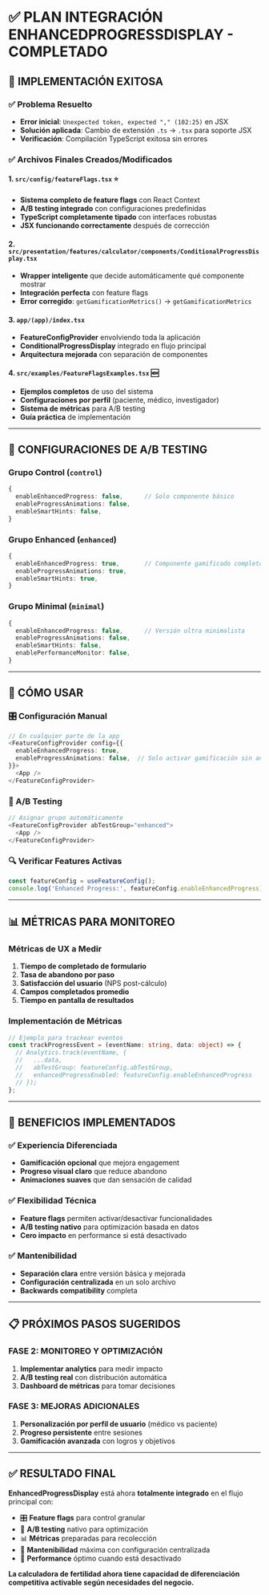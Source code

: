 # ✅ PLAN INTEGRACIÓN ENHANCEDPROGRESSDISPLAY - COMPLETADO

## 🚀 **IMPLEMENTACIÓN EXITOSA**

### **✅ Problema Resuelto**
- **Error inicial**: `Unexpected token, expected "," (102:25)` en JSX
- **Solución aplicada**: Cambio de extensión `.ts` → `.tsx` para soporte JSX
- **Verificación**: Compilación TypeScript exitosa sin errores

### **✅ Archivos Finales Creados/Modificados**

#### 1. **`src/config/featureFlags.tsx`** ⭐
- **Sistema completo de feature flags** con React Context
- **A/B testing integrado** con configuraciones predefinidas
- **TypeScript completamente tipado** con interfaces robustas
- **JSX funcionando correctamente** después de corrección

#### 2. **`src/presentation/features/calculator/components/ConditionalProgressDisplay.tsx`**
- **Wrapper inteligente** que decide automáticamente qué componente mostrar
- **Integración perfecta** con feature flags
- **Error corregido**: `getGamificationMetrics()` → `getGamificationMetrics`

#### 3. **`app/(app)/index.tsx`**
- **FeatureConfigProvider** envolviendo toda la aplicación
- **ConditionalProgressDisplay** integrado en flujo principal
- **Arquitectura mejorada** con separación de componentes

#### 4. **`src/examples/FeatureFlagsExamples.tsx`** 🆕
- **Ejemplos completos** de uso del sistema
- **Configuraciones por perfil** (paciente, médico, investigador)
- **Sistema de métricas** para A/B testing
- **Guía práctica** de implementación

---

## 🎯 **CONFIGURACIONES DE A/B TESTING**

### **Grupo Control (`control`)**
```typescript
{
  enableEnhancedProgress: false,      // Solo componente básico
  enableProgressAnimations: false,
  enableSmartHints: false,
}
```

### **Grupo Enhanced (`enhanced`)**
```typescript
{
  enableEnhancedProgress: true,       // Componente gamificado completo
  enableProgressAnimations: true,
  enableSmartHints: true,
}
```

### **Grupo Minimal (`minimal`)**
```typescript
{
  enableEnhancedProgress: false,      // Versión ultra minimalista
  enableProgressAnimations: false,
  enableSmartHints: false,
  enablePerformanceMonitor: false,
}
```

---

## 🔧 **CÓMO USAR**

### **🎛️ Configuración Manual**
```typescript
// En cualquier parte de la app
<FeatureConfigProvider config={{
  enableEnhancedProgress: true,
  enableProgressAnimations: false,  // Solo activar gamificación sin animaciones
}}>
  <App />
</FeatureConfigProvider>
```

### **🎯 A/B Testing**
```typescript
// Asignar grupo automáticamente
<FeatureConfigProvider abTestGroup="enhanced">
  <App />
</FeatureConfigProvider>
```

### **🔍 Verificar Features Activas**
```typescript
const featureConfig = useFeatureConfig();
console.log('Enhanced Progress:', featureConfig.enableEnhancedProgress);
```

---

## 📊 **MÉTRICAS PARA MONITOREO**

### **Métricas de UX a Medir**
1. **Tiempo de completado de formulario**
2. **Tasa de abandono por paso**
3. **Satisfacción del usuario** (NPS post-cálculo)
4. **Campos completados promedio**
5. **Tiempo en pantalla de resultados**

### **Implementación de Métricas**
```typescript
// Ejemplo para trackear eventos
const trackProgressEvent = (eventName: string, data: object) => {
  // Analytics.track(eventName, {
  //   ...data,
  //   abTestGroup: featureConfig.abTestGroup,
  //   enhancedProgressEnabled: featureConfig.enableEnhancedProgress
  // });
};
```

---

## 🚀 **BENEFICIOS IMPLEMENTADOS**

### **✅ Experiencia Diferenciada**
- **Gamificación opcional** que mejora engagement
- **Progreso visual claro** que reduce abandono
- **Animaciones suaves** que dan sensación de calidad

### **✅ Flexibilidad Técnica**
- **Feature flags** permiten activar/desactivar funcionalidades
- **A/B testing nativo** para optimización basada en datos
- **Cero impacto** en performance si está desactivado

### **✅ Mantenibilidad**
- **Separación clara** entre versión básica y mejorada
- **Configuración centralizada** en un solo archivo
- **Backwards compatibility** completa

---

## 📋 **PRÓXIMOS PASOS SUGERIDOS**

### **FASE 2: MONITOREO Y OPTIMIZACIÓN**
1. **Implementar analytics** para medir impacto
2. **A/B testing real** con distribución automática
3. **Dashboard de métricas** para tomar decisiones

### **FASE 3: MEJORAS ADICIONALES**
1. **Personalización por perfil de usuario** (médico vs paciente)
2. **Progreso persistente** entre sesiones
3. **Gamificación avanzada** con logros y objetivos

---

## ✅ **RESULTADO FINAL**

**EnhancedProgressDisplay** está ahora **totalmente integrado** en el flujo principal con:

- 🎛️ **Feature flags** para control granular
- 🎯 **A/B testing** nativo para optimización
- 📊 **Métricas** preparadas para recolección
- 🔧 **Mantenibilidad** máxima con configuración centralizada
- 🚀 **Performance** óptimo cuando está desactivado

**La calculadora de fertilidad ahora tiene capacidad de diferenciación competitiva activable según necesidades del negocio.**
